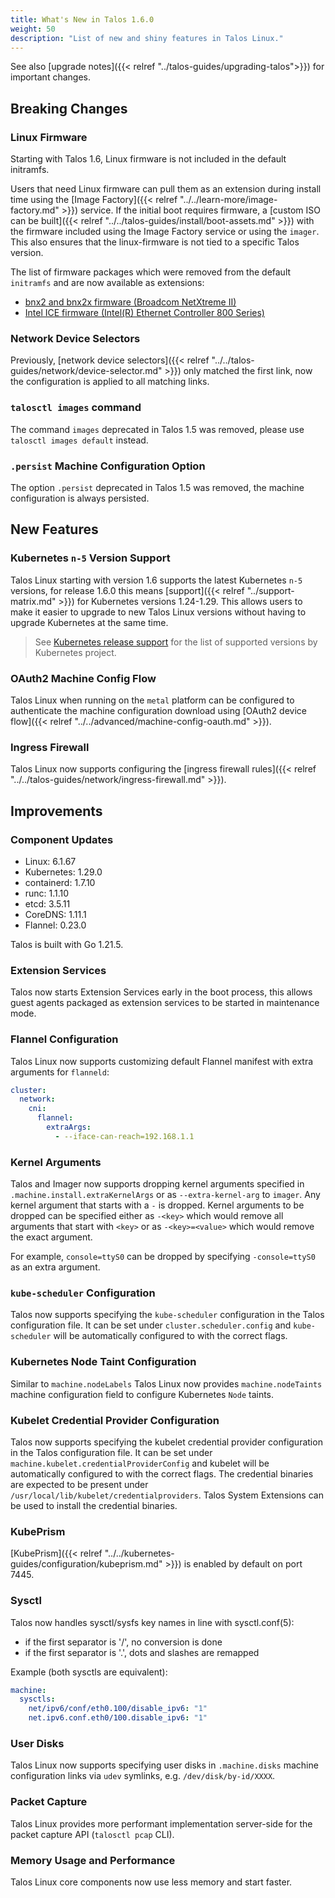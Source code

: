 ```yaml
---
title: What's New in Talos 1.6.0
weight: 50
description: "List of new and shiny features in Talos Linux."
---
```


See also [upgrade notes]({{< relref "../talos-guides/upgrading-talos">}}) for important changes.

## Breaking Changes

### Linux Firmware

Starting with Talos 1.6, Linux firmware is not included in the default initramfs.

Users that need Linux firmware can pull them as an extension during install time using the [Image Factory]({{< relref "../../learn-more/image-factory.md" >}}) service.
If the initial boot requires firmware, a [custom ISO can be built]({{< relref "../../talos-guides/install/boot-assets.md" >}}) with the firmware included using the Image Factory service or using the `imager`.
This also ensures that the linux-firmware is not tied to a specific Talos version.

The list of firmware packages which were removed from the default `initramfs` and are now available as extensions:

* [bnx2 and bnx2x firmware (Broadcom NetXtreme II)](https://github.com/siderolabs/extensions/tree/main/firmware/bnx2-bnx2x)
* [Intel ICE firmware (Intel(R) Ethernet Controller 800 Series)](https://github.com/siderolabs/extensions/tree/main/firmware/intel-ice-firmware)

### Network Device Selectors

Previously, [network device selectors]({{< relref "../../talos-guides/network/device-selector.md" >}}) only matched the first link, now the configuration is applied to all matching links.

### `talosctl images` command

The command `images` deprecated in Talos 1.5 was removed, please use `talosctl images default` instead.

### `.persist` Machine Configuration Option

The option `.persist` deprecated in Talos 1.5 was removed, the machine configuration is always persisted.

## New Features

### Kubernetes `n-5` Version Support

Talos Linux starting with version 1.6 supports the latest Kubernetes `n-5` versions, for release 1.6.0 this means [support]({{< relref "../support-matrix.md" >}}) for Kubernetes versions 1.24-1.29.
This allows users to make it easier to upgrade to new Talos Linux versions without having to upgrade Kubernetes at the same time.

> See [Kubernetes release support](https://kubernetes.io/releases/) for the list of supported versions by Kubernetes project.

### OAuth2 Machine Config Flow

Talos Linux when running on the `metal` platform can be configured to authenticate the machine configuration download using [OAuth2 device flow]({{< relref "../../advanced/machine-config-oauth.md" >}}).

### Ingress Firewall

Talos Linux now supports configuring the [ingress firewall rules]({{< relref "../../talos-guides/network/ingress-firewall.md" >}}).

## Improvements

### Component Updates

* Linux: 6.1.67
* Kubernetes: 1.29.0
* containerd: 1.7.10
* runc: 1.1.10
* etcd: 3.5.11
* CoreDNS: 1.11.1
* Flannel: 0.23.0

Talos is built with Go 1.21.5.

### Extension Services

Talos now starts Extension Services early in the boot process, this allows guest agents packaged as extension services to be started in maintenance mode.

### Flannel Configuration

Talos Linux now supports customizing default Flannel manifest with extra arguments for `flanneld`:

```yaml
cluster:
  network:
    cni:
      flannel:
        extraArgs:
          - --iface-can-reach=192.168.1.1
```

### Kernel Arguments

Talos and Imager now supports dropping kernel arguments specified in `.machine.install.extraKernelArgs` or as `--extra-kernel-arg` to `imager`.
Any kernel argument that starts with a `-` is dropped.
Kernel arguments to be dropped can be specified either as `-<key>` which would remove all arguments that start with `<key>` or as `-<key>=<value>` which would remove the exact argument.

For example, `console=ttyS0` can be dropped by specifying `-console=ttyS0` as an extra argument.

### `kube-scheduler` Configuration

Talos now supports specifying the `kube-scheduler` configuration in the Talos configuration file.
It can be set under `cluster.scheduler.config` and `kube-scheduler` will be automatically configured to with the correct flags.

### Kubernetes Node Taint Configuration

Similar to `machine.nodeLabels` Talos Linux now provides `machine.nodeTaints` machine configuration field to configure Kubernetes `Node` taints.

### Kubelet Credential Provider Configuration

Talos now supports specifying the kubelet credential provider configuration in the Talos configuration file.
It can be set under `machine.kubelet.credentialProviderConfig` and kubelet will be automatically configured to with the correct flags.
The credential binaries are expected to be present under `/usr/local/lib/kubelet/credentialproviders`.
Talos System Extensions can be used to install the credential binaries.

### KubePrism

[KubePrism]({{< relref "../../kubernetes-guides/configuration/kubeprism.md" >}}) is enabled by default on port 7445.

### Sysctl

Talos now handles sysctl/sysfs key names in line with sysctl.conf(5):

* if the first separator is '/', no conversion is done
* if the first separator is '.', dots and slashes are remapped

Example (both sysctls are equivalent):

```yaml
machine:
  sysctls:
    net/ipv6/conf/eth0.100/disable_ipv6: "1"
    net.ipv6.conf.eth0/100.disable_ipv6: "1"
```

### User Disks

Talos Linux now supports specifying user disks in `.machine.disks` machine configuration links via `udev` symlinks, e.g. `/dev/disk/by-id/XXXX`.

### Packet Capture

Talos Linux provides more performant implementation server-side for the packet capture API (`talosctl pcap` CLI).

### Memory Usage and Performance

Talos Linux core components now use less memory and start faster.
